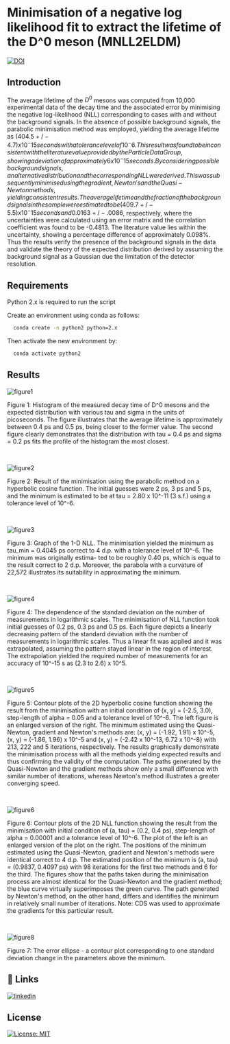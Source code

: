 # Minimisation of a negative log likelihood fit to extract the lifetime of the D^0 meson (MNLL2ELDM)
[![DOI](https://zenodo.org/badge/438812325.svg)](https://zenodo.org/badge/latestdoi/438812325)


## Introduction
The average lifetime of the $D^{0}$ mesons was computed from 10,000 experimental data of the decay time and the associated error by minimising the negative log-likelihood (NLL) corresponding to cases with and without the background signals. In the absence of possible background signals, the parabolic minimisation method was employed, yielding the average lifetime as $(404.5 +/- 4.7) x 10^-15 seconds with a tolerance level of 10^-6. This result was found to be inconsistent with the literature value provided by the Particle Data Group, showing a deviation of approximately 6 x 10^-15 seconds. By considering possible background signals, an alternative distribution and the corresponding NLL were derived. This was subsequently minimised using the gradient, Newton's and the Quasi-Newton methods, yielding consistent results. The average lifetime and the fraction of the background signals in the sample were estimated to be (409.7 +/- 5.5) x 10^-15 seconds and 0.0163 +/- .0086$, respectively, where the uncertainties were calculated using an error matrix and the correlation coefficient was found to be -0.4813. The literature value lies within the uncertainty, showing a percentage difference of approximately 0.098%. Thus the results verify the presence of the background signals in the data and validate the theory of the expected distribution derived by assuming the background signal as a Gaussian due the limitation of the detector resolution.



## Requirements
Python 2.x is required to run the script

Create an environment using conda as follows:
```bash
  conda create -n python2 python=2.x
```
Then activate the new environment by:
```bash
  conda activate python2
```


## Results

![figure1](https://user-images.githubusercontent.com/56391325/146287326-275c0510-246e-474d-b169-da697f6b95b4.png)

Figure 1: Histogram of the measured decay time of D^0 mesons and the expected distribution with various tau and sigma in the units of picoseconds. The figure illustrates that the average lifetime is approximately between 0.4 ps and 0.5 ps, being closer to the former value. The second figure clearly demonstrates that the distribution with tau = 0.4 ps and sigma = 0.2 ps fits the profile of the histogram the most closest. 

 <br />

![figure2](https://user-images.githubusercontent.com/56391325/146287849-d584e443-680c-495a-acc6-fa418872e230.png)

Figure 2: Result of the minimisation using the parabolic method on a hyperbolic cosine function. The initial guesses were 2 ps, 3 ps and 5 ps, and the minimum is estimated to be at tau = 2.80 x 10^-11 (3 s.f.) using a tolerance level of 10^-6.

 <br />
 
![figure3](https://user-images.githubusercontent.com/56391325/146287952-00555982-ed6c-492c-ada4-92652c1075bd.png)

Figure 3: Graph of the 1-D NLL. The minimisation yielded the minimum as tau_min = 0.4045 ps correct to 4 d.p. with a tolerance level of 10^-6. The minimum was originally estima- ted to be roughly 0.40 ps, which is equal to the result correct to 2 d.p. Moreover, the parabola with a curvature of 22,572 illustrates its suitability in approximating the minimum.

 <br />
 
 
![figure4](https://user-images.githubusercontent.com/56391325/146288095-87868703-b332-4e36-ab9b-ac6aec3f92bd.png)

Figure 4: The dependence of the standard deviation on the number of measurements in logarithmic scales. The minimisation of NLL function took initial guesses of 0.2 ps, 0.3 ps and 0.5 ps. Each figure depicts a linearly decreasing pattern of the standard deviation with the number of measurements in logarithmic scales. Thus a linear fit was applied and it was extrapolated, assuming the pattern stayed linear in the region of interest. The extrapolation yielded the required number of measurements for an accuracy of 10^-15 s as (2.3 to 2.6) x 10^5.


 <br />
 
![figure5](https://user-images.githubusercontent.com/56391325/146288365-9c7e6a6f-80c9-4ad3-a40f-e160268c613b.png)

Figure 5: Contour plots of the 2D hyperbolic cosine function showing the result from the minimisation with an initial condition of (x, y) = (-2.5, 3.0), step-length of alpha = 0.05 and a tolerance level of 10^-6. The left figure is an enlarged version of the right. The minimum estimated using the Quasi-Newton, gradient and Newton's methods are: (x, y) = (-1.92, 1.91) x 10^-5, (x, y) = (-1.86, 1.96) x 10^-5 and (x, y) = (-2.42 x 10^-13, 6.72 x 10^-8} with 213, 222 and 5 iterations, respectively. The results graphically demonstrate the minimisation process with all the methods yielding expected results and thus confirming the validity of the computation. The paths generated by the Quasi-Newton and the gradient methods show only a small difference with similar number of iterations, whereas Newton's method illustrates a greater converging speed.

 <br />
 
 
![figure6](https://user-images.githubusercontent.com/56391325/146288576-3da11f8b-d5b8-4147-b130-08f8dfe7e1ee.png)

Figure 6: Contour plots of the 2D NLL function showing the result from the minimisation with initial condition of (a, tau) = (0.2, 0.4 ps), step-length of alpha = 0.00001 and a tolerance level of 10^-6. The plot of the left is an enlarged version of the plot on the right. The positions of the minimum estimated using the Quasi-Newton, gradient and Newton's methods were identical correct to 4 d.p. The estimated position of the minimum is (a, tau) = (0.9837, 0.4097 ps) with 98 iterations for the first two methods and 6 for the third. The figures show that the paths taken during the minimisation process are almost identical for the Quasi-Newton and the gradient method; the blue curve virtually superimposes the green curve. The path generated by Newton's method, on the other hand, differs and identifies the minimum in relatively small number of iterations. Note: CDS was used to approximate the gradients for this particular result.


 <br />

![figure8](https://user-images.githubusercontent.com/56391325/146288810-db383e1f-7750-4e86-8f10-d253462b37ab.png)

Figure 7: The error ellipse - a contour plot corresponding to one standard deviation change in the parameters above the minimum.





## 🔗 Links
[![linkedin](https://img.shields.io/badge/S.G.Jung-0A66C2?style=for-the-badge&logo=linkedin&logoColor=white)](https://www.linkedin.com/in/son-gyo-jung-655537135/)


## License
[![License: MIT](https://img.shields.io/badge/License-MIT-yellow.svg)](https://opensource.org/licenses/MIT)
